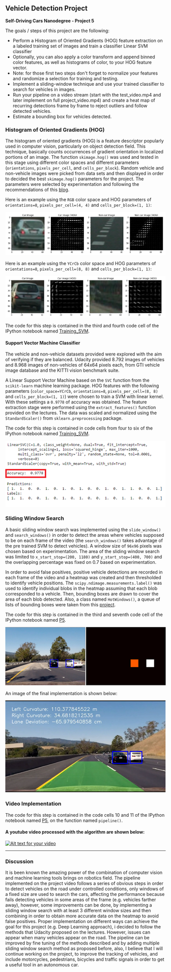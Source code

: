 ## Vehicle Detection Project

**Self-Driving Cars Nanodegree - Project 5**

The goals / steps of this project are the following:

* Perform a Histogram of Oriented Gradients (HOG) feature extraction on a labeled training set of images and train a classifier Linear SVM classifier
* Optionally, you can also apply a color transform and append binned color features, as well as histograms of color, to your HOG feature vector. 
* Note: for those first two steps don't forget to normalize your features and randomize a selection for training and testing.
* Implement a sliding-window technique and use your trained classifier to search for vehicles in images.
* Run your pipeline on a video stream (start with the test_video.mp4 and later implement on full project_video.mp4) and create a heat map of recurring detections frame by frame to reject outliers and follow detected vehicles.
* Estimate a bounding box for vehicles detected.

[//]: # (Image References)
[image1]: ./output_images/HOG.png
[image2]: ./output_images/HOG2.png
[image3]: ./output_images/SVM.png
[image4]: ./output_images/test3.png
[image5]: ./output_images/Final.png
[image6]: ./examples/labels_map.png
[image7]: ./examples/output_bboxes.png


### Histogram of Oriented Gradients (HOG)
The histogram of oriented gradients (HOG) is a feature descriptor popularly used in computer vision, particularly on object detection field. This technique, basically counts occurrences of gradient orientation in localized portions of an image. The function `skimage.hog()` was used and tested in this stage using different color spaces and different parameters (`orientations`, `pixels_per_cell`, and `cells_per_block`).  Random vehicle and non-vehicle images were picked from data sets and then displayed in order to decided the best `skimage.hog()`  parameters for the project. The parameters were selected by experimentation and following the recommendations of this [blog](https://chatbotslife.com/vehicle-detection-and-tracking-using-computer-vision-baea4df65906#.ew12hhpj9).

Here is an example using the `RGB` color space and HOG parameters of `orientations=8`, `pixels_per_cell=(4, 4)` and `cells_per_block=(1, 1)`:

![alt text][image1]

Here is an example using the `YCrCb` color space and HOG parameters of `orientations=8`, `pixels_per_cell=(8, 8)` and `cells_per_block=(1, 1)`:

![alt text][image2]

The code for this step is contained in the third and fourth code cell of the IPython notebook named [Training_SVM](Training_SVM.ipynb). 


#### Support Vector Machine Classifier

The vehicle and non-vehicle datasets provided were explored with the aim of verifying if they are balanced. Udacity provided 8.792 images of vehicles and 8.968 images of non-vehicles of 64x64 pixels each, from  GTI vehicle image database and the KITTI vision benchmark suite.  

A Linear Support Vector Machine based on the `SVC` function from the `scikit-learn` machine learning package. HOG features with the following parameters (`color_space=YCrCb`, `orientations=8`, `pixels_per_cell=(8, 8)` and `cells_per_block=(1, 1)`) were chosen to train a SVM with linear kernel. With these settings a `0.9778` of accuracy was obtained. The feature extraction stage were performed using the `extract_features()` function provided on the lectures. The data was scaled and normalized using the `StandardScaler()` from `sklearn.preprocessing` package.  

The code for this step is contained in code cells from four to six of the IPython notebook named [Training_SVM](Training_SVM.ipynb). 

![alt text][image3]

### Sliding Window Search

A basic sliding window search was implemented using the `slide_window()` and `search_windows()` in order to detect the areas where vehicles supposed to be on each frame of the video (the `search_windows()` takes advantage of the pre trained SVM to detect vehicles). A window size of `96x96` pixels was chosen based on experimentation. The area of the sliding window search was limited to `x_start_stop=(200, 1180)` and `y_start_stop=(400, 700)` and the overlapping percentage was fixed on 0.7 based on experimentation. 

In order to avoid false positives, positive vehicle detections are recorded in each frame of the video and a heatmap was created and then thresholded to identify vehicle positions.  The `scipy.ndimage.measurements.label()` was used to identify individual blobs in the heatmap assuming that each blob corresponded to a vehicle.  Then, bounding boxes are drawn to cover the area of each blob detected. Also, a class named `HotWindows()`, a queue of lists of bounding boxes were taken from this [project](https://github.com/georgesung/vehicle_detection_hog_svm/blob/master/HotWindows.py).

The code for this step is contained in the third and seventh code cell of the IPython notebook named [P5](P5.ipynb). 

![alt text][image4]

An image of the final implementation is shown below:

![alt text][image5]

### Video Implementation
The code for this step is contained in the code cells 10 and 11 of the IPython notebook named [P5](P5.ipynb), on the function named `pipeline()`. 

#### A youtube video processed with the algorithm are shown below:

[![Alt text for your video](https://img.youtube.com/vi/SJmWCHr21C8/0.jpg)](https://www.youtube.com/watch?v=Y30C_FkGIHs)

---

### Discussion

It is been known the amazing power of the combination of computer vision and machine learning tools brings on robotics field. The pipeline implemented on the project video follows a series of obvious steps in order to detect vehicles on the road under controlled conditions, only windows of a fixed size are used to search the cars, affecting the performance because fails  detecting vehicles in some areas of the frame (e.g. vehicles farther away), however, some improvements can be done, by implementing a sliding window search with at least 3 different window sizes and then combining in order to obtain more accurate data on the heatmap to avoid false positives.  Proper implementation on different ways can achieve the goal for this project (e.g. Deep Learning approach), i decided to follow the methods that Udacity proposed on the lectures. However, issues can appear when many vehicles appear on the road. The pipeline can be improved by fine tuning of the methods described and by adding multiple sliding window search method as proposed before, also, I believe that I will continue working on the project, to improve the tracking of vehicles, and include motorcycles, pedestrians, bicycles and traffic signals in order to get a useful tool in an autonomous car.

